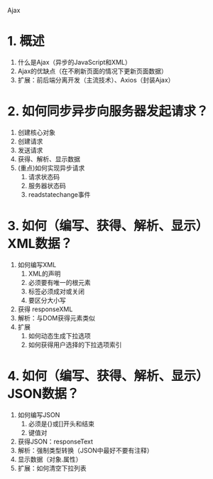 Ajax
# 1. 概述
1. 什么是Ajax（异步的JavaScript和XML）
2. Ajax的优缺点（在不刷新页面的情况下更新页面数据）
3. 扩展：前后端分离开发（主流技术）、Axios（封装Ajax）
# 2. 如何同步异步向服务器发起请求？
1. 创建核心对象
2. 创建请求
3. 发送请求
4. 获得、解析、显示数据
5. (重点)如何实现异步请求
	1. 请求状态码
	2. 服务器状态码
	3. readstatechange事件
# 3. 如何（编写、获得、解析、显示）XML数据？
1. 如何编写XML
	1. XML的声明
	2. 必须要有唯一的根元素
	3. 标签必须成对或关闭
	4. 要区分大小写
2. 获得 responseXML
3. 解析：与DOM获得元素类似
4. 扩展
	1. 如何动态生成下拉选项
	2. 如何获得用户选择的下拉选项索引
# 4. 如何（编写、获得、解析、显示）JSON数据？
1. 如何编写JSON
	1. 必须是{}或[]开头和结束
	2. 键值对
2. 获得JSON：responseText
3. 解析：强制类型转换（JSON中最好不要有注释）
4. 显示数据（对象.属性）
5. 扩展：如何清空下拉列表